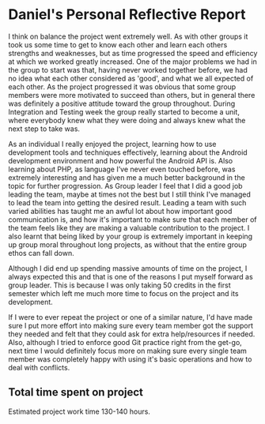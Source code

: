 Daniel's Personal Reflective Report
===================================

I think on balance the project went extremely well. As with other groups it took us some time to get to know each other and learn each others strengths and weaknesses, but as time progressed the speed and efficiency at which we worked greatly increased.
One of the major problems we had in the group to start was that, having never worked together before, we had no idea what each other considered as 'good', and what we all expected of each other. As the project progressed it was obvious that some group members were more motivated to succeed than others, but in general there was definitely a positive attitude toward the group throughout.
During Integration and Testing week the group really started to become a unit, where everybody knew what they were doing and always knew what the next step to take was. 

As an individual I really enjoyed the project, learning how to use development tools and techniques effectively, learning about the Android development environment and how powerful the Android API is. Also learning about PHP, as language I’ve never even touched before, was extremely interesting and has given me a much better background in the topic for further progression.
As Group leader I feel that I did a good job leading the team, maybe at times not the best but I still think I've managed to lead the team into getting the desired result. Leading a team with such varied abilities has taught me an awful lot about how important good communication is, and how it's important to make sure that each member of the team feels like they are making a valuable contribution to the project. I also learnt that being liked by your group is extremely important in keeping up group moral throughout long projects, as without that the entire group ethos can fall down.

Although I did end up spending massive amounts of time on the project, I always expected this and that is one of the reasons I put myself forward as group leader. This is because I was only taking 50 credits in the first semester which left me much more time to focus on the project and its development. 

If I were to ever repeat the project or one of a similar nature, I'd have made sure I put more effort into making sure every team member got the support they needed and felt that they could ask for extra help/resources if needed. Also, although I tried to enforce good Git practice right from the get-go, next time I would definitely focus more on making sure every single team member was completely happy with using it's basic operations and how to deal with conflicts.

Total time spent on project
---------------------------
Estimated project work time 130-140 hours.
